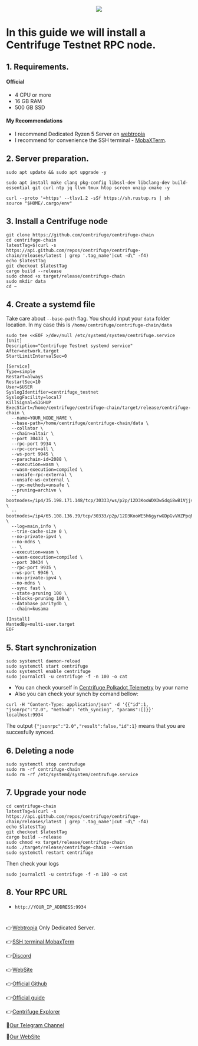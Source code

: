<p align="center">
 <img src="https://i.postimg.cc/QCQNc0h1/Centrifuge.jpg"/></a>
</p>

# In this guide we will install a Centrifuge Testnet RPC node.

## 1. Requirements.

#### Official 
- 4 CPU or more
- 16 GB RAM
- 500 GB SSD
  
#### My Recommendations
- I recommend Dedicated Ryzen 5 Server on [webtropia](https://bit.ly/45KaUj4)
- I recommend for convenience the SSH terminal - [MobaXTerm](https://mobaxterm.mobatek.net/download.html).

## 2. Server preparation.
```
sudo apt update && sudo apt upgrade -y
```
```
sudo apt install make clang pkg-config libssl-dev libclang-dev build-essential git curl ntp jq llvm tmux htop screen unzip cmake -y
```
```
curl --proto '=https' --tlsv1.2 -sSf https://sh.rustup.rs | sh
source "$HOME/.cargo/env"
```

## 3. Install a Centrifuge node
```
git clone https://github.com/centrifuge/centrifuge-chain
cd centrifuge-chain
latestTag=$(curl -s https://api.github.com/repos/centrifuge/centrifuge-chain/releases/latest | grep '.tag_name'|cut -d\" -f4)
echo $latestTag
git checkout $latestTag
cargo build --release
sudo chmod +x target/release/centrifuge-chain
sudo mkdir data
cd ~
```

## 4. Create a systemd file
Take care about `--base-path` flag. You should input your `data` folder location. In my case this is `/home/centrifuge/centrifuge-chain/data`
```
sudo tee <<EOF >/dev/null /etc/systemd/system/centrifuge.service
[Unit]
Description="Centrifuge Testnet systemd service"
After=network.target
StartLimitIntervalSec=0

[Service]
Type=simple
Restart=always
RestartSec=10
User=$USER
SyslogIdentifier=centrifuge_testnet
SyslogFacility=local7
KillSignal=SIGHUP
ExecStart=/home/centrifuge/centrifuge-chain/target/release/centrifuge-chain \
  --name=YOUR_NODE_NAME \
  --base-path=/home/centrifuge/centrifuge-chain/data \
  --collator \
  --chain=altair \
  --port 30433 \
  --rpc-port 9934 \
  --rpc-cors=all \
  --ws-port 9945 \
  --parachain-id=2088 \
  --execution=wasm \
  --wasm-execution=compiled \
  --unsafe-rpc-external \
  --unsafe-ws-external \
  --rpc-methods=unsafe \
  --pruning=archive \
  --bootnodes=/ip4/35.198.171.148/tcp/30333/ws/p2p/12D3KooWDXDwSdqi8wB1Vjjs5SVpAfk6neadvNTPAik5mQXqV7jF \
  --bootnodes=/ip4/65.108.136.39/tcp/30333/p2p/12D3KooWE5h6gyrwGDpGvVHZPpqRX7G9XyYoyyk3XwNmaQqXYo5D \
  --log=main,info \
  --trie-cache-size 0 \
  --no-private-ipv4 \
  --no-mdns \
  -- \
  --execution=wasm \
  --wasm-execution=compiled \
  --port 30434 \
  --rpc-port 9935 \
  --ws-port 9946 \
  --no-private-ipv4 \
  --no-mdns \
  --sync fast \
  --state-pruning 100 \
  --blocks-pruning 100 \
  --database paritydb \
  --chain=kusama

[Install]
WantedBy=multi-user.target
EOF
```
                                            
## 5. Start synchronization
```
sudo systemctl daemon-reload
sudo systemctl start centrifuge
sudo systemctl enable centrifuge
sudo journalctl -u centrifuge -f -n 100 -o cat
```

- You can check yourself in [Centrifuge Polkadot Telemetry](https://telemetry.polkadot.io/#list/0xb3db41421702df9a7fcac62b53ffeac85f7853cc4e689e0b93aeb3db18c09d82) by your name
- Also you can check your synch by comand bellow:
```
curl -H "Content-Type: application/json" -d '{{"id":1, "jsonrpc":"2.0", "method": "eth_syncing", "params":[]}}' localhost:9934
```
The output `{"jsonrpc":"2.0","result":false,"id":1}` means that you are succesfully synced.

## 6. Deleting a node
```
sudo systemctl stop centrufuge
sudo rm -rf centrifuge-chain
sudo rm -rf /etc/systemd/system/centrufuge.service
```

## 7. Upgrade your node
```
cd centrifuge-chain
latestTag=$(curl -s https://api.github.com/repos/centrifuge/centrifuge-chain/releases/latest | grep '.tag_name'|cut -d\" -f4)
echo $latestTag
git checkout $latestTag
cargo build --release
sudo chmod +x target/release/centrifuge-chain
sudo ./target/release/centrifuge-chain --version
sudo systemctl restart centrifuge
```
Then check your logs
```
sudo journalctl -u centrifuge -f -n 100 -o cat
```

## 8. Your RPC URL
- `http://YOUR_IP_ADDRESS:9934` 

#
👉[Webtropia](https://bit.ly/45KaUj4) Only Dedicated Server.

👉[SSH terminal MobaxTerm](https://mobaxterm.mobatek.net/download.html)

👉[Discord](https://discord.gg/r5SSnqXyQG)

👉[WebSite](https://centrifuge.io/)

👉[Official Github](https://github.com/centrifuge/centrifuge-chain)

👉[Official guide](https://docs.centrifuge.io/)

👉[Centrifuge Explorer](https://telemetry.polkadot.io/#list/0xaa3876c1dc8a1afcc2e9a685a49ff7704cfd36ad8c90bf2702b9d1b00cc40011)

🔰[Our Telegram Channel](https://t.me/CryptoSailorsAnn)

🔰[Our WebSite](cryptosailors.tech)

